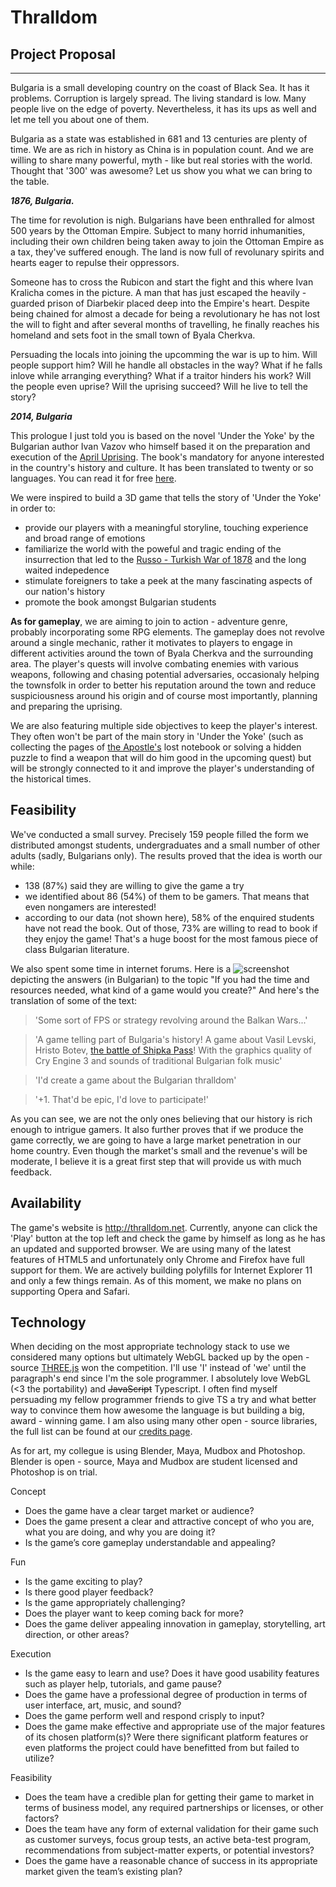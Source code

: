 ﻿# Thralldom
## Project Proposal
---
Bulgaria is a small developing country on the coast of Black Sea. It has it problems. Corruption is largely spread. The living standard is low. Many people live on the edge of poverty. Nevertheless, it has its ups as well and let me tell you about one of them.

Bulgaria as a state was established in 681 and 13 centuries are plenty of time. We are as rich in history as China is in population count. And we are willing to share many powerful, myth - like but real stories with the world. Thought that '300' was awesome? Let us show you what we can bring to the table.

***1876, Bulgaria.***

The time for revolution is nigh. Bulgarians have been enthralled for almost 500 years by the Ottoman Empire. Subject to many horrid inhumanities, including their own children being taken away to join the Ottoman Empire as a tax, they've suffered enough. The land is now full of revolunary spirits and hearts eager to repulse their oppressors. 

Someone has to cross the Rubicon and start the fight and this where Ivan Kralicha comes in the picture. A man that has just escaped the heavily - guarded prison of Diarbekir placed deep into the Empire's heart. Despite being chained for almost a decade for being a revolutionary he has not lost the will to fight and after several months of travelling, he finally reaches his homeland and sets foot in the small town of Byala Cherkva.

Persuading the locals into joining the upcomming the war is up to him. Will people support him? Will he handle all obstacles in the way? What if he falls inlove while arranging everything? What if a traitor hinders his work? Will the people even uprise? Will the uprising succeed? Will he live to tell the story?

***2014, Bulgaria***

This prologue I just told you is based on the novel 'Under the Yoke' by the Bulgarian author Ivan Vazov who himself based it on the preparation and execution of the [April Uprising][april-uprising]. The book's mandatory for anyone interested in the country's history and culture. It has been translated to twenty or so languages. You can read it for free [here][book-link].

We were inspired to build a 3D game that tells the story of 'Under the Yoke' in order to:
* provide our players with a meaningful storyline, touching experience and broad range of emotions
* familiarize the world with the poweful and tragic ending of the insurrection that led to the [Russo - Turkish War of 1878][russo-turkish] and the long waited indepedence
* stimulate foreigners to take a peek at the many fascinating aspects of our nation's history
* promote the book amongst Bulgarian students

**As for gameplay**, we are aiming to join to action - adventure genre, probably incorporating some RPG elements. The gameplay does not revolve around a single mechanic, rather it motivates to players to engage in different activities around the town of Byala Cherkva and the surrounding area. The player's quests will involve combating enemies with various weapons, following and chasing potential adversaries, occasionaly helping the townsfolk in order to better his reputation around the town and reduce suspiciousness around his origin and of course most importantly, planning and preparing the uprising. 

We are also featuring multiple side objectives to keep the player's interest. They often won't be part of the main story in 'Under the Yoke' (such as collecting the pages of [the Apostle's][Levski] lost notebook or solving a hidden puzzle to find a weapon that will do him good in the upcoming quest) but will be strongly connected to it and improve the player's understanding of the historical times.

## Feasibility
We've conducted a small survey. Precisely 159 people filled the form we distributed amongst students, undergraduates and a small number of other adults (sadly, Bulgarians only). The results proved that the idea is worth our while:
* 138 (87%) said they are willing to give the game a try
* we identified about 86 (54%) of them to be gamers. That means that even nongamers are interested!
* according to our data (not shown here), 58% of the enquired students have not read the book. Out of those, 73% are willing to read to book if they enjoy the game! That's a huge boost for the most famous piece of class Bulgarian literature.

We also spent some time in internet forums. Here is a ![screenshot][thepeople] depicting the answers (in Bulgarian) to the topic "If you had the time and resources needed, what kind of a game would you create?" 
And here's the translation of some of the text:
> 'Some sort of FPS or strategy revolving around the Balkan Wars...'

> 'A game telling part of Bulgaria's history! A game about Vasil Levski, Hristo Botev, [the battle of Shipka Pass][shipka]! With the graphics quality of Cry Engine 3 and sounds of traditional Bulgarian folk music'

> 'I'd create a game about the Bulgarian thralldom'

> '+1. That'd be epic, I'd love to participate!'

As you can see, we are not the only ones believing that our history is rich enough to intrigue gamers. It also further proves that if we produce the game correctly, we are going to have a large market penetration in our home country. Even though the market's small and the revenue's will be moderate, I believe it is a great first step that will provide us with much feedback.

## Availability
The game's website is http://thralldom.net. Currently, anyone can click the 'Play' button at the top left and check the game by himself as long as he has an updated and supported browser. We are using many of the latest features of HTML5 and unfortunately only Chrome and Firefox have full support for them. We are actively building polyfills for Internet Explorer 11 and only a few things remain. As of this moment, we make no plans on supporting Opera and Safari.


## Technology
When deciding on the most appropriate technology stack to use we considered many options but ultimately WebGL backed up by the open - source [THREE.js][three] won the competition. I'll use 'I' instead of 'we' until the paragraph's end since I'm the sole programmer. I absolutely love WebGL (<3 the portability) and ~~JavaScript~~ Typescript. I often find myself persuading my fellow programmer friends to give TS a try and what better way to convince them how awesome the language is but building a big, award - winning game. I am also using many other open - source libraries, the full list can be found at our [credits page][credits].

As for art, my collegue is using Blender, Maya, Mudbox and Photoshop. Blender is open - source, Maya and Mudbox are student licensed and Photoshop is on trial.



Concept
* Does the game have a clear target market or audience?
* Does the game present a clear and attractive concept of who you are, what you are doing, and why you are doing it?
* Is the game’s core gameplay understandable and appealing?


Fun
* Is the game exciting to play?
* Is there good player feedback?
* Is the game appropriately challenging?
* Does the player want to keep coming back for more?
* Does the game deliver appealing innovation in gameplay, storytelling, art direction, or other areas?


Execution
* Is the game easy to learn and use? Does it have good usability features such as player help, tutorials, and game pause?
* Does the game have a professional degree of production in terms of user interface, art, music, and sound?
* Does the game perform well and respond crisply to input?
* Does the game make effective and appropriate use of the major features of its chosen platform(s)? Were there
significant platform features or even platforms the project could have benefitted from but failed to utilize?

Feasibility
* Does the team have a credible plan for getting their game to market in terms of business model, any required partnerships or licenses, or other factors?
* Does the team have any form of external validation for their game such as customer surveys, focus group tests, an active beta-test program, recommendations from subject-matter experts, or potential investors?
* Does the game have a reasonable chance of success in its appropriate market given the team’s existing plan?


[april-uprising]: http://en.wikipedia.org/wiki/April_Uprising
[book-link]: https://archive.org/details/underyokeromance00vazorich
[russo-turkish]: http://en.wikipedia.org/wiki/Russo-Turkish_War_(1877%E2%80%9378)
[Levski]: http://en.wikipedia.org/wiki/Vasil_Levski
[shipka]: http://en.wikipedia.org/wiki/Battle_of_Shipka_Pass
[three]: http://threejs.org
[credits]: http://thraldom.net/credits.html

[thepeople]: /images/thepeople.png